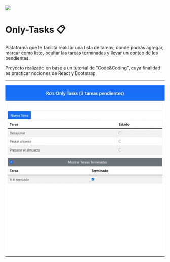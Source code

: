 
![](https://komarev.com/ghpvc/?username=OnlyTask&color=yellow)
# Only-Tasks 📋

Plataforma que te facilita realizar una lista de tareas; donde podrás agregar, marcar como listo, ocultar las tareas terminadas y llevar un conteo de los pendientes.

Proyecto realizado en base a un tutorial de "Code&Coding", cuya finalidad es practicar nociones de React y Bootstrap

*** 

<div align="center">
  <img src="./src/assets/VideoDemostracion.gif" alt="Doing Tasks" width="600">
</div>

 ***

